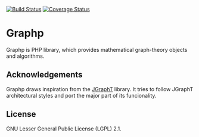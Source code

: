 [![Build Status](https://travis-ci.org/bingo-soft/graphp.png?branch=master)](https://travis-ci.org/bingo-soft/graphp)
[![Coverage Status](https://coveralls.io/repos/bingo-soft/graphp/badge.png?branch=master)](https://coveralls.io/r/bingo-soft/graphp?branch=master)

# Graphp

Graphp is PHP library, which provides mathematical graph-theory objects and algorithms. 

## Acknowledgements

Graphp draws inspiration from the [JGraphT](https://github.com/jgrapht/jgrapht) library. It tries to follow JGraphT architectural styles and port the major part of its funcionality.

## License

GNU Lesser General Public License (LGPL) 2.1.